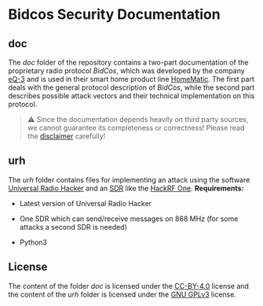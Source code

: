 # Bidcos Security Documentation

## doc

The *doc* folder of the repository contains a two-part documentation of the proprietary radio protocol *BidCos*, which was developed by the company [eQ-3](https://www.eq-3.de/start.html) and is used in their smart home product line [HomeMatic](https://www.eq-3.de/produkte/homematic.html).
The first part deals with the general protocol description of *BidCos*, while the second part describes possible attack vectors and their technical implementation on this protocol.

> :warning: Since the documentation depends heavily on third party sources, we cannot guarantee its completeness or correctness! Please read the [disclaimer](/doc/1-bidcos.md) carefully!



## urh

The *urh* folder contains files for implementing an attack using the software [Universal Radio Hacker](https://github.com/jopohl/urh) and an [SDR](https://de.wikipedia.org/wiki/Software_Defined_Radio) like the [HackRF One](https://greatscottgadgets.com/hackrf/one/).
**Requirements:**

- Latest version of Universal Radio Hacker

- One SDR which can send/receive messages on 868 MHz (for some attacks a second SDR is needed)
- Python3

## License

The content of the folder *doc* is licensed under the [CC-BY-4.0](doc/LICENSE) license and the content of the *urh* folder is licensed under the [GNU GPLv3](urh/LICENSE) license. 
